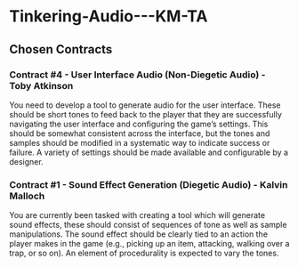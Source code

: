# Tinkering-Audio---KM-TA


## Chosen Contracts  
  
### Contract #4 - User Interface Audio (Non-Diegetic Audio) - Toby Atkinson  
  
  You need to develop a tool to generate audio for the user interface. These
should be short tones to feed back to the player that they are successfully
navigating the user interface and configuring the game’s settings. This should
be somewhat consistent across the interface, but the tones and samples
should be modified in a systematic way to indicate success or failure. A variety
of settings should be made available and configurable by a designer.  
  
### Contract #1 - Sound Effect Generation (Diegetic Audio) - Kalvin Malloch  
  
  You are currently been tasked with creating a tool which will generate sound
effects, these should consist of sequences of tone as well as sample manipulations. The sound effect should be clearly tied to an action the player makes in
the game (e.g., picking up an item, attacking, walking over a trap, or so on).
An element of procedurality is expected to vary the tones.
